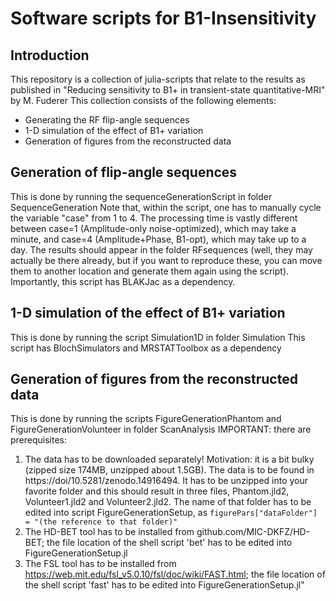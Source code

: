 # Software scripts for B1-Insensitivity
## Introduction
This repository is a collection of julia-scripts that relate to the results as published in "Reducing sensitivity to B1+ in transient-state quantitative-MRI" by M. Fuderer
This collection consists of the following elements:
- Generating the RF flip-angle sequences
- 1-D simulation of the effect of B1+ variation 
- Generation of figures from the reconstructed data

## Generation of flip-angle sequences 
This is done by running the sequenceGenerationScript in folder SequenceGeneration
Note that, within the script, one has to manually cycle the variable "case" from 1 to 4. 
The processing time is vastly different between case=1 (Amplitude-only noise-optimized), which may take a minute, and case=4 (Amplitude+Phase, B1-opt), which may take up to a day.
The results should appear in the folder RFsequences (well, they may actually be there already, but if you want to reproduce these, you can move them to another location and generate them again using the script).
Importantly, this script has BLAKJac as a dependency.

## 1-D simulation of the effect of B1+ variation
This is done by running the script Simulation1D in folder Simulation
This script has BlochSimulators and MRSTATToolbox as a dependency

## Generation of figures from the reconstructed data
This is done by running the scripts FigureGenerationPhantom and FigureGenerationVolunteer in folder ScanAnalysis
IMPORTANT: there are prerequisites:
1. The data has to be downloaded separately! Motivation: it is a bit bulky (zipped size 174MB, unzipped about 1.5GB). The data is to be found in https://doi/10.5281/zenodo.14916494. It has to be unzipped into your favorite folder and this should result in three files, Phantom.jld2, Volunteer1.jld2 and Volunteer2.jld2. The name of that folder has to be edited into script FigureGenerationSetup, as `figurePars["dataFolder"] = "(the reference to that folder)"`
2. The HD-BET tool has to be installed from github.com/MIC-DKFZ/HD-BET; the file location of the shell script 'bet' has to be edited into FigureGenerationSetup.jl
3. The FSL tool has to be installed from https://web.mit.edu/fsl_v5.0.10/fsl/doc/wiki/FAST.html; the file location of the shell script 'fast' has to be edited into FigureGenerationSetup.jl"

























